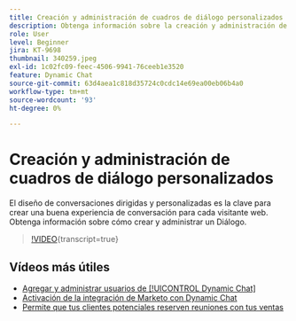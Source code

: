 ```yaml
---
title: Creación y administración de cuadros de diálogo personalizados
description: Obtenga información sobre la creación y administración de cuadros de diálogo personalizados. El diseño de conversaciones dirigidas y personalizadas es la clave para crear una buena experiencia de conversación para cada visitante web.
role: User
level: Beginner
jira: KT-9698
thumbnail: 340259.jpeg
exl-id: 1c02fc09-feec-4506-9941-76ceeb1e3520
feature: Dynamic Chat
source-git-commit: 63d4aea1c818d35724c0cdc14e69ea00eb06b4a0
workflow-type: tm+mt
source-wordcount: '93'
ht-degree: 0%

---
```


# Creación y administración de cuadros de diálogo personalizados

El diseño de conversaciones dirigidas y personalizadas es la clave para crear una buena experiencia de conversación para cada visitante web. Obtenga información sobre cómo crear y administrar un Diálogo.

>[!VIDEO](https://video.tv.adobe.com/v/3443793/?quality=12&learn=on&captions=spa){transcript=true}

## Vídeos más útiles

* [Agregar y administrar usuarios de [!UICONTROL Dynamic Chat]](user-management.md)
* [Activación de la integración de Marketo con Dynamic Chat](marketo-integration.md)
* [Permite que tus clientes potenciales reserven reuniones con tus ventas](meeting-booking.md)
